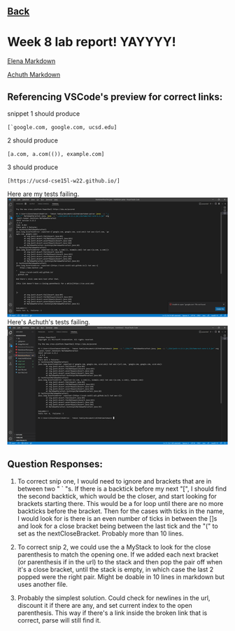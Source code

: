 [Back](https://monip1.github.io/cse15l-lab-reports/)
---
# Week 8 lab report! YAYYYY!

[Elena Markdown](https://github.com/Monip1/markdown-parse)

[Achuth Markdown](https://github.com/AchuthKrishna/markdown-parse)

Referencing VSCode's preview for correct links:
---
 snippet 1 should produce
```
[`google.com, google.com, ucsd.edu]
```
2 should produce 
```
[a.com, a.com(()), example.com]
```
3 should produce
```
[https://ucsd-cse15l-w22.github.io/]
```
Here are my tests failing.
![Fail1](Pictures/SnipsFail-E.png)
Here's Achuth's tests failing.
![Fail2](Pictures/SnipFail-A.png)

## Question Responses:

1. To correct snip one, I would need to ignore and brackets that are in between two " ` "s. If there is a backtick before my next "[", I should find the second backtick, which would be the closer, and start looking for brackets starting there. This would be a for loop until there are no more backticks before the bracket. Then for the cases with ticks in the name, I would look for is there is an even number of ticks in between the []s and look for a close bracket being between the last tick and the "(" to set as the nextCloseBracket. Probably more than 10 lines.

2. To correct snip 2, we could use the a MyStack to look for the close parenthesis to match the opening one. If we added each next bracket (or parenthesis if in the url) to the stack and then pop the pair off when it's a close bracket, until the stack is empty, in which case the last 2 popped were the right pair. Might be doable in 10 lines in markdown but uses another file.

3. Probably the simplest solution. Could check for newlines in the url, discount it if there are any, and set current index to the open parenthesis. This way if there's a link inside the broken link that is correct, parse will still find it.